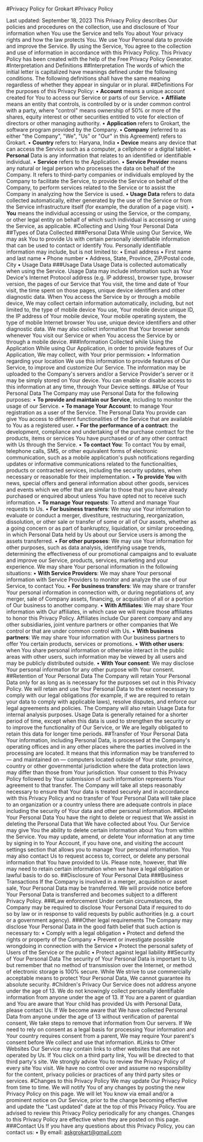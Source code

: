 #Privacy Policy for Grokart
#Privacy Policy

Last updated: September 18, 2023
This Privacy Policy describes Our policies and procedures on the collection, use and disclosure of Your information when You use the Service and tells You about Your privacy rights and how the law protects You.
We use Your Personal data to provide and improve the Service. By using the Service, You agree to the collection and use of information in accordance with this Privacy Policy. This Privacy Policy has been created with the help of the Free Privacy Policy Generator.
#Interpretation and Definitions
##Interpretation
The words of which the initial letter is capitalized have meanings defined under the following conditions. The following definitions shall have the same meaning regardless of whether they appear in singular or in plural.
##Definitions
For the purposes of this Privacy Policy:
•	**Account** means a unique account created for You to access our Service or parts of our Service.
•	**Affiliate** means an entity that controls, is controlled by or is under common control with a party, where "control" means ownership of 50% or more of the shares, equity interest or other securities entitled to vote for election of directors or other managing authority.
•	**Application** refers to Grokart, the software program provided by the Company.
•	**Company** (referred to as either "the Company", "We", "Us" or "Our" in this Agreement) refers to Grokart.
•	**Country** refers to: Haryana, India
•	**Device** means any device that can access the Service such as a computer, a cellphone or a digital tablet.
•	**Personal** Data is any information that relates to an identified or identifiable individual.
•	**Service** refers to the Application.
•	**Service Provider** means any natural or legal person who processes the data on behalf of the Company. It refers to third-party companies or individuals employed by the Company to facilitate the Service, to provide the Service on behalf of the Company, to perform services related to the Service or to assist the Company in analyzing how the Service is used.
•	**Usage Data** refers to data collected automatically, either generated by the use of the Service or from the Service infrastructure itself (for example, the duration of a page visit).
•	**You** means the individual accessing or using the Service, or the company, or other legal entity on behalf of which such individual is accessing or using the Service, as applicable.
#Collecting and Using Your Personal Data
##Types of Data Collected
###Personal Data
While using Our Service, We may ask You to provide Us with certain personally identifiable information that can be used to contact or identify You. Personally identifiable information may include, but is not limited to:
•	Email address
•	First name and last name
•	Phone number
•	Address, State, Province, ZIP/Postal code, City
•	Usage Data
###Usage Data
Usage Data is collected automatically when using the Service.
Usage Data may include information such as Your Device's Internet Protocol address (e.g. IP address), browser type, browser version, the pages of our Service that You visit, the time and date of Your visit, the time spent on those pages, unique device identifiers and other diagnostic data.
When You access the Service by or through a mobile device, We may collect certain information automatically, including, but not limited to, the type of mobile device You use, Your mobile device unique ID, the IP address of Your mobile device, Your mobile operating system, the type of mobile Internet browser You use, unique device identifiers and other diagnostic data.
We may also collect information that Your browser sends whenever You visit our Service or when You access the Service by or through a mobile device.
###Information Collected while Using the Application
While using Our Application, in order to provide features of Our Application, We may collect, with Your prior permission:
•	Information regarding your location
We use this information to provide features of Our Service, to improve and customize Our Service. The information may be uploaded to the Company's servers and/or a Service Provider's server or it may be simply stored on Your device.
You can enable or disable access to this information at any time, through Your Device settings.
##Use of Your Personal Data
The Company may use Personal Data for the following purposes:
•	**To provide and maintain our Service**, including to monitor the usage of our Service.
•	**To manage Your Account**: to manage Your registration as a user of the Service. The Personal Data You provide can give You access to different functionalities of the Service that are available to You as a registered user.
•	**For the performance of a contract**: the development, compliance and undertaking of the purchase contract for the products, items or services You have purchased or of any other contract with Us through the Service.
•	**To contact You**: To contact You by email, telephone calls, SMS, or other equivalent forms of electronic communication, such as a mobile application's push notifications regarding updates or informative communications related to the functionalities, products or contracted services, including the security updates, when necessary or reasonable for their implementation.
•	**To provide You** with news, special offers and general information about other goods, services and events which we offer that are similar to those that you have already purchased or enquired about unless You have opted not to receive such information.
•	**To manage Your requests**: To attend and manage Your requests to Us.
•	**For business transfers**: We may use Your information to evaluate or conduct a merger, divestiture, restructuring, reorganization, dissolution, or other sale or transfer of some or all of Our assets, whether as a going concern or as part of bankruptcy, liquidation, or similar proceeding, in which Personal Data held by Us about our Service users is among the assets transferred.
•	**For other purposes**: We may use Your information for other purposes, such as data analysis, identifying usage trends, determining the effectiveness of our promotional campaigns and to evaluate and improve our Service, products, services, marketing and your experience.
We may share Your personal information in the following situations:
•	**With Service Providers**: We may share Your personal information with Service Providers to monitor and analyze the use of our Service, to contact You.
•	**For business transfers**: We may share or transfer Your personal information in connection with, or during negotiations of, any merger, sale of Company assets, financing, or acquisition of all or a portion of Our business to another company.
•	**With Affiliates**: We may share Your information with Our affiliates, in which case we will require those affiliates to honor this Privacy Policy. Affiliates include Our parent company and any other subsidiaries, joint venture partners or other companies that We control or that are under common control with Us.
•	**With business partners**: We may share Your information with Our business partners to offer You certain products, services or promotions.
•	**With other users**: when You share personal information or otherwise interact in the public areas with other users, such information may be viewed by all users and may be publicly distributed outside.
•	**With Your consent**: We may disclose Your personal information for any other purpose with Your consent.
##Retention of Your Personal Data
The Company will retain Your Personal Data only for as long as is necessary for the purposes set out in this Privacy Policy. We will retain and use Your Personal Data to the extent necessary to comply with our legal obligations (for example, if we are required to retain your data to comply with applicable laws), resolve disputes, and enforce our legal agreements and policies.
The Company will also retain Usage Data for internal analysis purposes. Usage Data is generally retained for a shorter period of time, except when this data is used to strengthen the security or to improve the functionality of Our Service, or We are legally obligated to retain this data for longer time periods.
##Transfer of Your Personal Data
Your information, including Personal Data, is processed at the Company's operating offices and in any other places where the parties involved in the processing are located. It means that this information may be transferred to — and maintained on — computers located outside of Your state, province, country or other governmental jurisdiction where the data protection laws may differ than those from Your jurisdiction.
Your consent to this Privacy Policy followed by Your submission of such information represents Your agreement to that transfer.
The Company will take all steps reasonably necessary to ensure that Your data is treated securely and in accordance with this Privacy Policy and no transfer of Your Personal Data will take place to an organization or a country unless there are adequate controls in place including the security of Your data and other personal information.
##Delete Your Personal Data
You have the right to delete or request that We assist in deleting the Personal Data that We have collected about You.
Our Service may give You the ability to delete certain information about You from within the Service.
You may update, amend, or delete Your information at any time by signing in to Your Account, if you have one, and visiting the account settings section that allows you to manage Your personal information. You may also contact Us to request access to, correct, or delete any personal information that You have provided to Us.
Please note, however, that We may need to retain certain information when we have a legal obligation or lawful basis to do so.
##Disclosure of Your Personal Data
###Business Transactions
If the Company is involved in a merger, acquisition or asset sale, Your Personal Data may be transferred. We will provide notice before Your Personal Data is transferred and becomes subject to a different Privacy Policy.
###Law enforcement
Under certain circumstances, the Company may be required to disclose Your Personal Data if required to do so by law or in response to valid requests by public authorities (e.g. a court or a government agency).
###Other legal requirements
The Company may disclose Your Personal Data in the good faith belief that such action is necessary to:
•	Comply with a legal obligation
•	Protect and defend the rights or property of the Company
•	Prevent or investigate possible wrongdoing in connection with the Service
•	Protect the personal safety of Users of the Service or the public
•	Protect against legal liability
##Security of Your Personal Data
The security of Your Personal Data is important to Us, but remember that no method of transmission over the Internet, or method of electronic storage is 100% secure. While We strive to use commercially acceptable means to protect Your Personal Data, We cannot guarantee its absolute security.
#Children's Privacy
Our Service does not address anyone under the age of 13. We do not knowingly collect personally identifiable information from anyone under the age of 13. If You are a parent or guardian and You are aware that Your child has provided Us with Personal Data, please contact Us. If We become aware that We have collected Personal Data from anyone under the age of 13 without verification of parental consent, We take steps to remove that information from Our servers.
If We need to rely on consent as a legal basis for processing Your information and Your country requires consent from a parent, We may require Your parent's consent before We collect and use that information.
#Links to Other Websites
Our Service may contain links to other websites that are not operated by Us. If You click on a third party link, You will be directed to that third party's site. We strongly advise You to review the Privacy Policy of every site You visit.
We have no control over and assume no responsibility for the content, privacy policies or practices of any third party sites or services.
#Changes to this Privacy Policy
We may update Our Privacy Policy from time to time. We will notify You of any changes by posting the new Privacy Policy on this page.
We will let You know via email and/or a prominent notice on Our Service, prior to the change becoming effective and update the "Last updated" date at the top of this Privacy Policy.
You are advised to review this Privacy Policy periodically for any changes. Changes to this Privacy Policy are effective when they are posted on this page.
###Contact Us
If you have any questions about this Privacy Policy, you can contact us:
•	By email: askgrokart@gmail.com


